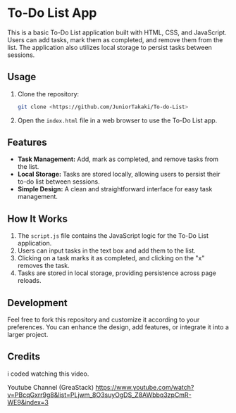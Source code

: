 # To-Do List App

This is a basic To-Do List application built with HTML, CSS, and JavaScript. Users can add tasks, mark them as completed, and remove them from the list. The application also utilizes local storage to persist tasks between sessions.

## Usage

1. Clone the repository:

    ```bash
    git clone <https://github.com/JuniorTakaki/To-do-List>
    ```

2. Open the `index.html` file in a web browser to use the To-Do List app.

## Features

- **Task Management:** Add, mark as completed, and remove tasks from the list.
- **Local Storage:** Tasks are stored locally, allowing users to persist their to-do list between sessions.
- **Simple Design:** A clean and straightforward interface for easy task management.

## How It Works

1. The `script.js` file contains the JavaScript logic for the To-Do List application.
2. Users can input tasks in the text box and add them to the list.
3. Clicking on a task marks it as completed, and clicking on the "x" removes the task.
4. Tasks are stored in local storage, providing persistence across page reloads.

## Development

Feel free to fork this repository and customize it according to your preferences. You can enhance the design, add features, or integrate it into a larger project.

## Credits

i coded watching this video.

Youtube Channel (GreaStack) https://www.youtube.com/watch?v=PBcqGxrr9g8&list=PLjwm_8O3suyOgDS_Z8AWbbq3zpCmR-WE9&index=3
